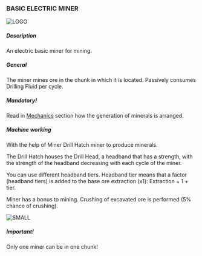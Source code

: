 ### BASIC ELECTRIC MINER

![LOGO](https://cdn.discordapp.com/attachments/916393114166525974/927976409127862402/BASIC_MINER.png)

##### Description

An electric basic miner for mining.

##### General

The miner mines ore in the chunk in which it is located. Passively consumes Drilling Fluid per cycle.

##### Mandatory!

Read in [Mechanics](/wiki/mechanics#oregeneration) section how the generation of minerals is arranged.

##### Machine working

With the help of Miner Drill Hatch miner to produce minerals.

The Drill Hatch houses the Drill Head, a headband that has a strength, with the strength of the headband decreasing with each cycle of the miner.

You can use different headband tiers. Headband tier means that a factor (headband tiers) is added to the base ore extraction (x1): Extraction = 1 + tier.


Miner has a bonus to mining. Crushing of excavated ore is performed (5% chance of crushing).

![SMALL](https://cdn.discordapp.com/attachments/916393114166525974/927973613922037770/unknown.png)

##### Important!

Only one miner can be in one chunk!